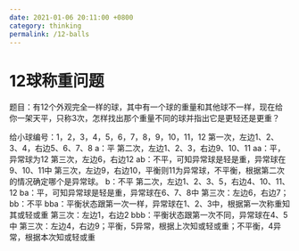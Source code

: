 ```yaml
---
date: 2021-01-06 20:11:00 +0800
category: thinking
permalink: /12-balls
---
```


# 12球称重问题

题目：有12个外观完全一样的球，其中有一个球的重量和其他球不一样，现在给你一架天平，只称3次，怎样找出那个重量不同的球并指出它是更轻还是更重？

给小球编号：1，2，3，4，5，6，7，8，9，10，11，12
第一次，左边1、2、3、4，右边5、6、7、8
a：平
    第二次，左边1、2、3，右边9、10、11
    aa：平，异常球为12
        第三次，左边6，右边12
    ab：不平，可知异常球是轻是重，异常球在9、10、11中
        第三次，左边9，右边10，平衡则11为异常球，不平衡，根据第二次的情况确定哪个是异常球。
b：不平
    第二次，左边1、2、3、5，右边4、10、11、12
    ba：平，可知异常球是轻是重，异常球在6、7、8中
        第三次：左边6，右边7；
    bb：不平
        bba：平衡状态跟第一次一样，异常球在1、2、3中，根据第一次称重知其或轻或重
            第三次：左边1，右边2
        bbb：平衡状态跟第一次不同，异常球在4、5中
            第三次：左边4，右边9；平衡，5异常，根据上次知或轻或重；不平衡，4异常，根据本次知或轻或重

